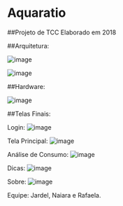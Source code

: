 # Aquaratio

##Projeto de TCC Elaborado em 2018

##Arquitetura:

![image](https://user-images.githubusercontent.com/32064166/96369139-9b80a800-112e-11eb-8dd3-62494d0947e2.png)



![image](https://user-images.githubusercontent.com/32064166/96369149-b94e0d00-112e-11eb-8873-d2edc9faa095.png)


##Hardware:

![image](https://user-images.githubusercontent.com/32064166/96369166-d4208180-112e-11eb-8a76-12dda6d039b5.png)


##Telas Finais:

Login:
![image](https://user-images.githubusercontent.com/32064166/96369185-e69abb00-112e-11eb-9406-2e57bbed9fdc.png)


Tela Principal:
![image](https://user-images.githubusercontent.com/32064166/96369198-fd411200-112e-11eb-99b8-41e30e793d05.png)

Análise de Consumo:
![image](https://user-images.githubusercontent.com/32064166/96369242-31b4ce00-112f-11eb-9eb3-558df6122138.png)

Dicas:
![image](https://user-images.githubusercontent.com/32064166/96369265-42fdda80-112f-11eb-9634-e93fbc66354d.png)

Sobre:
![image](https://user-images.githubusercontent.com/32064166/96369282-5d37b880-112f-11eb-9814-d987d7edad9d.png)



































Equipe: Jardel, Naiara e Rafaela.
